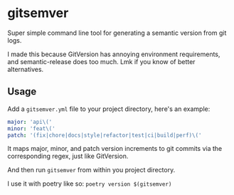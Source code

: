 # gitsemver

Super simple command line tool for generating a semantic version from git logs.

I made this because GitVersion has annoying environment requirements, and semantic-release does too much. Lmk if you
know of better alternatives.

## Usage
Add a `gitsemver.yml` file to your project directory, here's an example:
```yaml
major: 'api\('
minor: 'feat\('
patch: '(fix|chore|docs|style|refactor|test|ci|build|perf)\('
```
It maps major, minor, and patch version increments to git commits via the corresponding regex, just like GitVersion.

And then run `gitsemver` from within you project directory.

I use it with poetry like so: `poetry version $(gitsemver)`
